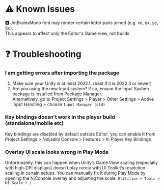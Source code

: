 
# ⚠️ Known Issues
🅰️  JetBrainsMono font may render certain letter pairs joined (e.g. xc, ex, ye, Sc).   
This appears to affect only the Editor's Game view, not builds.


# ❓ Troubleshooting

### I am getting errors after importing the package
1. Make sure your Unity is at least 2022.1. (best if it is 2022.3 or newer)
2. Are you using the new Input system? If so, ensure the Input System package is installed from Package Manager.   
   Alternatively, go to Project Settings > Player > Other Settings > Active Input Handling > choose `Input Manager (old)`

### Key bindings doesn't work in the player build (standalone/mobile etc)
Key bindings are disabled by default outside Editor, you can enable it from Project Settings > Ninjadini Console > Features > In Player Key Bindings

### Overlay UI scale looks wrong in Play Mode
Unfortunately, this can happen when Unity’s Game View scaling (especially with high-DPI displays) doesn’t play nicely with UI Toolkit’s resolution scaling in certain setups.
You can manually fix it during Play Mode by opening the NjConsole overlay and adjusting the scale: `Utilities > Tools > UI Scale + / -`